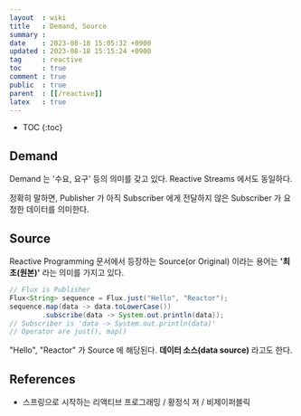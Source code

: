 ```yaml
---
layout  : wiki
title   : Demand, Source
summary : 
date    : 2023-08-18 15:05:32 +0900
updated : 2023-08-18 15:15:24 +0900
tag     : reactive
toc     : true
comment : true
public  : true
parent  : [[/reactive]]
latex   : true
---
```

* TOC
{:toc}

## Demand

Demand 는 '수요, 요구' 등의 의미를 갖고 있다. Reactive Streams 에서도 동일하다.

정확히 말하면, Publisher 가 아직 Subscriber 에게 전달하지 않은 Subscriber 가 요청한 데이터를 의미한다.

## Source

Reactive Programming 문서에서 등장하는 Source(or Original) 이라는 용어는 __'최초(원본)'__ 라는 의미를 가지고 있다.

```java
// Flux is Publisher
Flux<String> sequence = Flux.just("Hello", "Reactor");
sequence.map(data -> data.toLowerCase())
        .subscribe(data -> System.out.println(data));
// Subscriber is 'data -> System.out.println(data)'
// Operator are just(), map()
```

"Hello", "Reactor" 가 Source 에 해당된다. __데이터 소스(data source)__ 라고도 한다.

## References

- 스프링으로 시작하는 리액티브 프로그래밍 / 황정식 저 / 비제이퍼블릭
